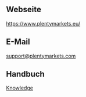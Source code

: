 ## Webseite
 
https://www.plentymarkets.eu/
 
## E-Mail
 
support@plentymarkets.com

## Handbuch

<a href="https://knowledge.plentymarkets.com/omni-channel/multi-channel/fruugo" target="_blank">Knowledge</a>